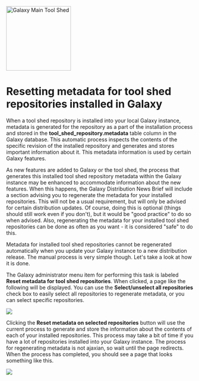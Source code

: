 <div class='center'> <a href='http://toolshed.g2.bx.psu.edu'><img src="/images/logos/ToolShed.jpg" alt="Galaxy Main Tool Shed" height="174" /></a> </div>

# Resetting metadata for tool shed repositories installed in Galaxy

When a tool shed repository is installed into your local Galaxy instance, metadata is generated for the repository as a part of the installation process and stored in the **tool_shed_repository.metadata** table column in the Galaxy database.  This automatic process inspects the contents of the specific revision of the installed repository and generates and stores important information about it.  This metadata information is used by certain Galaxy features.

As new features are added to Galaxy or the tool shed, the process that generates this installed tool shed repository metadata within the Galaxy instance may be enhanced to accommodate information about the new features.  When this happens, the Galaxy Distribution News Brief will include a section advising you to regenerate the metadata for your installed repositories.  This will not be a usual requirement, but will only be advised for certain distribution updates.  Of course, doing this is optional (things should still work even if you don't), but it would be "good practice" to do so when advised.  Also, regenerating the metadata for your installed tool shed repositories can be done as often as you want - it is considered "safe" to do this.

Metadata for installed tool shed repositories cannot be regenerated automatically when you update your Galaxy instance to a new distribution release.  The manual process is very simple though.  Let's take a look at how it is done.

The Galaxy administrator menu item for performing this task is labeled **Reset metadata for tool shed repositories**.  When clicked, a page like the following will be displayed.  You can use the **Select/unselect all repositories** check box to easily select all repositories to regenerate metadata, or you can select specific repositories.

![](/resetting-metadata-for-installed-repositories/reset_metadata_page.png)

Clicking the **Reset metadata on selected repositories** button will use the current process to generate and store the information about the contents of each of your installed repositories.  This process may take a bit of time if you have a lot of repositories installed into your Galaxy instance.  The process for regenerating metadata is not ajaxian, so wait until the page redirects.  When the process has completed, you should see a page that looks something like this.

![](/resetting-metadata-for-installed-repositories/metadata_reset.png)

